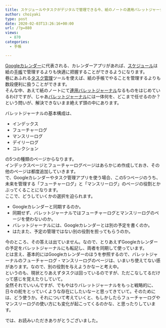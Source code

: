 ```yaml
---
title: スケジュールやタスクがデジタルで管理できる今、紙のノートの連用バレットジャーナルに何をしてもらうか その①
author: choiyaki
type: post
date: 2020-02-03T13:26:16+00:00
url: /?p=880
views:
  - 870
categories:
  - 手帳

---
```

[Googleカレンダー][1]に代表される、カレンダーアプリがあれば、[スケジュール][2]は紙の[手帳][3]で管理するよりも快適に把握することができるようになります。  
巷にあふれる[タスク管理][4]ツールを使えば、紙の手帳でやることを管理するよりも数段便利に扱うことができます。  
そんな中、あえて紙のノートにて[連用バレットジャーナル][5]なるものをはじめているわけですが、じゃあ[バレットジャーナル][6]には一体何を、どこまで任せるのか？という問いが、解決できないまま絶えず頭の中にあります。

バレットジャーナルの基本構成は、

  * インデックス
  * フューチャーログ
  * マンスリーログ
  * デイリーログ
  * コレクション

の5つの種類のページからなります。  
インデックスページとフューチャーログページはあらかじめ作成しておき、その他のページは都度追加していきます。  
で、Googleカレンダーやタスク管理アプリを使う場合、この5つページのうち、未来を管理する「フューチャーログ」と「マンスリーログ」のページの役割とかぶってくることになります。  
ここで、どうしていくかの選択を迫られます。

  * Googleカレンダーと同期するのか。
  * 同期せず、バレットジャーナルではフューチャーログとマンスリーログのページを使わないのか。
  * バレットジャーナルには、Googleカレンダーとは別の予定を書くのか。
  * はたまた、予定の管理ではない別の役割を担ってもらうのか。

今のところ、その答えは出ていません。なので、とりあえずGoogleカレンダーの予定をバレットジャーナルにも転記し、両者を同期して使っています。  
とは言え、基本的にはGoogleカレンダーのほうを参照するので、バレットジャーナルのフューチャーログ・マンスリーログのページは、いまいち使えてない感があります。なので、別の役割を与えようかなーと考え中。  
というのも、現状とりあえずタスクは回っているのですが、ただこなしてるだけって感じを覚えたりしていて。  
全然それでいいんですが、でもやはりバレットジャーナルをもっと戦略的に、日々の舵をとっていくような存在にしたいなーと思ってきていて。そのためには、どう使うか。それについて考えていくと、もしかしたらフューチャーログやマンスリーログの使い方にも変化が起こってくるのかな、と思ったりしています。

では、お読みいただきありがとうございました。

 [1]: https://scrapbox.io/choiyaki-hondana/Google%E3%82%AB%E3%83%AC%E3%83%B3%E3%83%80%E3%83%BC
 [2]: https://scrapbox.io/choiyaki-hondana/%E3%82%B9%E3%82%B1%E3%82%B8%E3%83%A5%E3%83%BC%E3%83%AB
 [3]: https://scrapbox.io/choiyaki-hondana/%E6%89%8B%E5%B8%B3
 [4]: https://scrapbox.io/choiyaki-hondana/%E3%82%BF%E3%82%B9%E3%82%AF%E7%AE%A1%E7%90%86
 [5]: https://scrapbox.io/choiyaki-hondana/%E9%80%A3%E7%94%A8%E3%83%90%E3%83%AC%E3%83%83%E3%83%88%E3%82%B8%E3%83%A3%E3%83%BC%E3%83%8A%E3%83%AB
 [6]: https://scrapbox.io/choiyaki-hondana/%E3%83%90%E3%83%AC%E3%83%83%E3%83%88%E3%82%B8%E3%83%A3%E3%83%BC%E3%83%8A%E3%83%AB